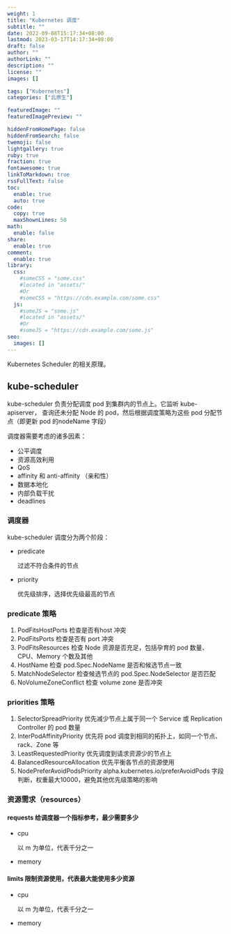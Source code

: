 ```yaml
---
weight: 1
title: "Kubernetes 调度"
subtitle: ""
date: 2022-09-08T15:17:34+08:00
lastmod: 2023-03-17T14:17:34+08:00
draft: false
author: ""
authorLink: ""
description: ""
license: ""
images: []

tags: ["Kubernetes"]
categories: ["云原生"]

featuredImage: ""
featuredImagePreview: ""

hiddenFromHomePage: false
hiddenFromSearch: false
twemoji: false
lightgallery: true
ruby: true
fraction: true
fontawesome: true
linkToMarkdown: true
rssFullText: false
toc:
  enable: true
  auto: true
code:
  copy: true
  maxShownLines: 50
math:
  enable: false
share:
  enable: true
comment:
  enable: true
library:
  css:
    #someCSS = "some.css"
    #located in "assets/"
    #Or
    #someCSS = "https://cdn.example.com/some.css"
  js:
    #someJS = "some.js"
    #located in "assets/"
    #Or
    #someJS = "https://cdn.example.com/some.js"
seo:
  images: []
---
```




Kubernetes Scheduler 的相关原理。

<!--more-->

## kube-scheduler

kube-scheduler 负责分配调度 pod 到集群内的节点上。它监听 kube-apiserver， 查询还未分配 Node 的 pod，然后根据调度策略为这些 pod 分配节点（即更新 pod 的nodeName 字段）

调度器需要考虑的诸多因素：

- 公平调度
- 资源高效利用
- QoS
- affinity 和 anti-affinity （亲和性）
- 数据本地化
- 内部负载干扰
- deadlines


### 调度器

kube-scheduler 调度分为两个阶段：

- predicate

  过滤不符合条件的节点

- priority

  优先级排序，选择优先级最高的节点



### predicate 策略

1. PodFitsHostPorts 检查是否有host 冲突
2. PodFitsPorts  检查是否有 port 冲突
3. PodFitsResources 检查 Node 资源是否充足，包括孕育的 pod 数量、CPU、Memory 个数及其他
4. HostName 检查 pod.Spec.NodeName 是否和候选节点一致
5. MatchNodeSelector 检查候选节点的 pod.Spec.NodeSelector 是否匹配
6. NoVolumeZoneConflict 检查 volume zone 是否冲突



### priorities 策略

1. SelectorSpreadPriority 优先减少节点上属于同一个 Service 或 Replication Controller 的 pod 数量
2. InterPodAffinityPriority 优先将 pod 调度到相同的拓扑上，如同一个节点、rack、Zone 等
3. LeastRequestedPriority 优先调度到请求资源少的节点上
4. BalancedResourceAllocation 优先平衡各节点的资源使用
5. NodePreferAvoidPodsPriority alpha.kubernetes.io/preferAvoidPods 字段判断，权重最大10000，避免其他优先级策略的影响



### 资源需求（resources）

#### requests 给调度器一个指标参考，最少需要多少

- cpu

  以 m 为单位，代表千分之一

- memory

#### limits 限制资源使用，代表最大能使用多少资源

- cpu

  以 m 为单位，代表千分之一

- memory
